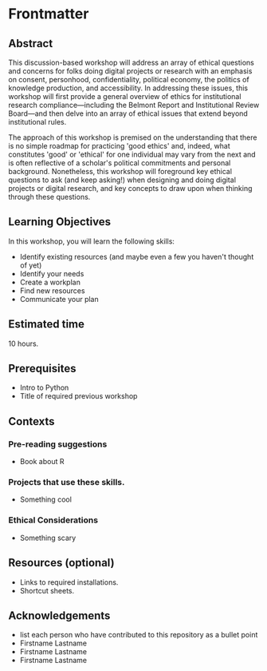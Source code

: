 # Frontmatter
 
## Abstract

This discussion-based workshop will address an array of ethical questions and concerns for folks doing digital projects or research with an emphasis on consent, personhood, confidentiality, political economy, the politics of knowledge production, and accessibility. In addressing these issues, this workshop will first provide a general overview of ethics for institutional research compliance—including the Belmont Report and Institutional Review Board—and then delve into an array of ethical issues that extend beyond institutional rules.

The approach of this workshop is premised on the understanding that there is no simple roadmap for practicing 'good ethics' and, indeed, what constitutes 'good' or 'ethical' for one individual may vary from the next and is often reflective of a scholar's political commitments and personal background. Nonetheless, this workshop will foreground key ethical questions to ask (and keep asking!) when designing and doing digital projects or digital research, and key concepts to draw upon when thinking through these questions.

## Learning Objectives

In this workshop, you will learn the following skills:
- Identify existing resources (and maybe even a few you haven't thought of yet)
- Identify your needs
- Create a workplan 
- Find new resources
- Communicate your plan

## Estimated time

10 hours.

## Prerequisites

- Intro to Python
- Title of required previous workshop

## Contexts

### Pre-reading suggestions
- Book about R

### Projects that use these skills. 

- Something cool

### Ethical Considerations

- Something scary

## Resources (optional)

- Links to required installations.
- Shortcut sheets.

## Acknowledgements

- list each person who have contributed to this repository as a bullet point
- Firstname Lastname
- Firstname Lastname
- Firstname Lastname